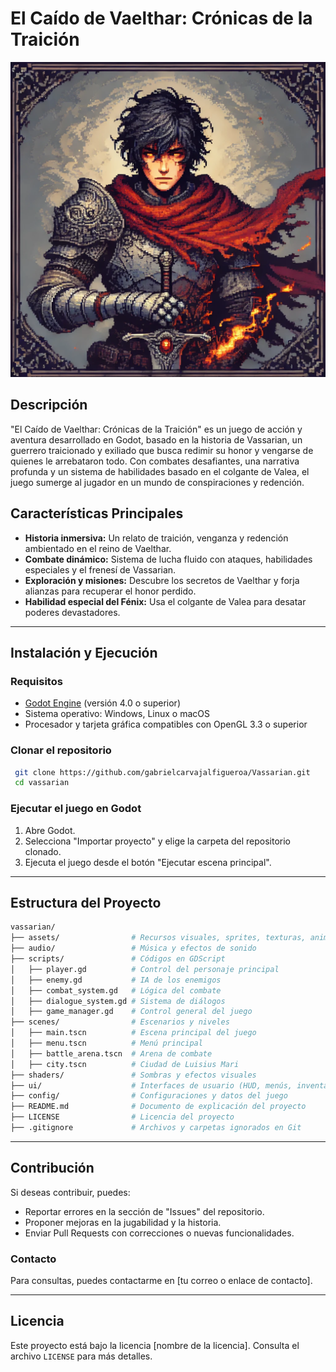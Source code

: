 # El Caído de Vaelthar: Crónicas de la Traición

![Vassarian Logo](assets/VassarianLogo.png)

## Descripción
"El Caído de Vaelthar: Crónicas de la Traición" es un juego de acción y aventura desarrollado en Godot, basado en la historia de Vassarian, un guerrero traicionado y exiliado que busca redimir su honor y vengarse de quienes le arrebataron todo. Con combates desafiantes, una narrativa profunda y un sistema de habilidades basado en el colgante de Valea, el juego sumerge al jugador en un mundo de conspiraciones y redención.

## Características Principales
- **Historia inmersiva:** Un relato de traición, venganza y redención ambientado en el reino de Vaelthar.
- **Combate dinámico:** Sistema de lucha fluido con ataques, habilidades especiales y el frenesí de Vassarian.
- **Exploración y misiones:** Descubre los secretos de Vaelthar y forja alianzas para recuperar el honor perdido.
- **Habilidad especial del Fénix:** Usa el colgante de Valea para desatar poderes devastadores.

---

## Instalación y Ejecución
### Requisitos
- [Godot Engine](https://godotengine.org/) (versión 4.0 o superior)
- Sistema operativo: Windows, Linux o macOS
- Procesador y tarjeta gráfica compatibles con OpenGL 3.3 o superior

### Clonar el repositorio
```sh
 git clone https://github.com/gabrielcarvajalfigueroa/Vassarian.git
 cd vassarian
```

### Ejecutar el juego en Godot
1. Abre Godot.
2. Selecciona "Importar proyecto" y elige la carpeta del repositorio clonado.
3. Ejecuta el juego desde el botón "Ejecutar escena principal".

---

## Estructura del Proyecto
```sh
vassarian/
├── assets/                # Recursos visuales, sprites, texturas, animaciones
├── audio/                 # Música y efectos de sonido
├── scripts/               # Códigos en GDScript
│   ├── player.gd          # Control del personaje principal
│   ├── enemy.gd           # IA de los enemigos
│   ├── combat_system.gd   # Lógica del combate
│   ├── dialogue_system.gd # Sistema de diálogos
│   ├── game_manager.gd    # Control general del juego
├── scenes/                # Escenarios y niveles
│   ├── main.tscn          # Escena principal del juego
│   ├── menu.tscn          # Menú principal
│   ├── battle_arena.tscn  # Arena de combate
│   ├── city.tscn          # Ciudad de Luisius Mari
├── shaders/               # Sombras y efectos visuales
├── ui/                    # Interfaces de usuario (HUD, menús, inventario)
├── config/                # Configuraciones y datos del juego
├── README.md              # Documento de explicación del proyecto
├── LICENSE                # Licencia del proyecto
├── .gitignore             # Archivos y carpetas ignorados en Git
```

---

## Contribución
Si deseas contribuir, puedes:
- Reportar errores en la sección de "Issues" del repositorio.
- Proponer mejoras en la jugabilidad y la historia.
- Enviar Pull Requests con correcciones o nuevas funcionalidades.

### Contacto
Para consultas, puedes contactarme en [tu correo o enlace de contacto].

---

## Licencia
Este proyecto está bajo la licencia [nombre de la licencia]. Consulta el archivo `LICENSE` para más detalles.
